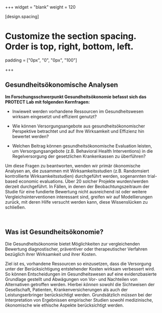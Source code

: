 +++
widget = "blank"
weight = 120

[design.spacing]
  # Customize the section spacing. Order is top, right, bottom, left.
  padding = ["0px", "0", "0px", "100"]

+++

## Gesundheitsökonomische Analysen

**Im Forschungsschwerpunkt Gesundheitsökonomie befasst sich das PROTECT Lab mit folgenden Kernfragen:**

* Inwieweit werden vorhandene Ressourcen im Gesundheitswesen wirksam eingesetzt und effizient genutzt?

* Wie können Versorgungsangebote aus gesundheitsökonomischer Perspektive betrachtet und auf Ihre Wirksamkeit und Effizienz hin bewertet werden?

* Welchen Beitrag können gesundheitsökonomische Evaluation leisten, um Versorgungsangebote (z.B. Behavioral Health Interventions) in die Regelversorgung der gesetzlichen Krankenkassen zu überführen?

 Um diese Fragen zu beantworten, wenden wir primär ökonomische Analysen an, die zusammen mit Wirksamkeitsstudien (z.B. Randomsiert kontrollierte Wirksamkeitsstudien) durchgeführt werden, sogenannten trial-based economic evaluations. Über 20 solcher Projekte wurden/werden derzeit durchgeführt. In Fällen, in denen der Beobachtungszeitraum der Studie für eine fundierte Bewertung nicht ausreichend ist oder weitere Vergleichsinterventionen interessant sind, greifen wir auf Modellierungen zurück, mit deren Hilfe versucht werden kann, diese Wissenslücken zu schließen.

&nbsp;

## Was ist Gesundheitsökonomie?

Die Gesundheitsökonomie bietet Möglichkeiten zur vergleichenden Bewertung diagnostischer, präventiver oder therapeutischer Verfahren bezüglich ihrer Wirksamkeit und ihrer Kosten.

Ziel ist es, vorhandene Ressourcen so einzusetzen, dass die Versorgung unter der Berücksichtigung entstehender Kosten wirksam verbessert wird. So können Entscheidungen im Gesundheitswesen auf eine evidenzbasierte Grundlage gestellt und Abwägungen von Vor- und Nachteilen von Alternativen getroffen werden. Hierbei *können* sowohl die Sichtweisen der Gesellschaft, Patienten, Krankenversicherungen als auch der Leistungserbringer berücksichtigt werden. Grundsätzlich *müssen* bei der Interpretation von Ergebnissen empirischer Studien sowohl medizinische, ökonomische wie ethische Aspekte berücksichtigt werden.






